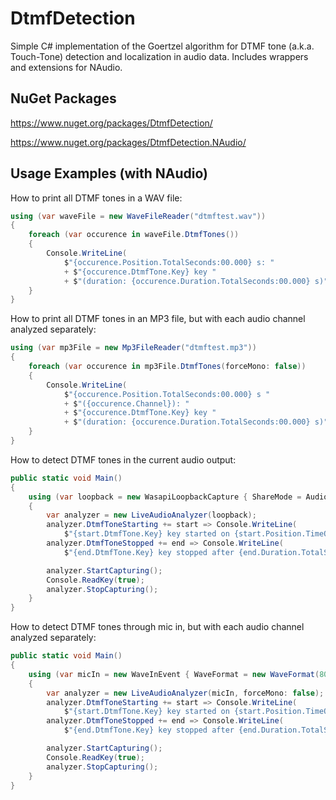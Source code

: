 DtmfDetection
=============

Simple C# implementation of the Goertzel algorithm for DTMF tone (a.k.a. Touch-Tone) detection and localization in audio data. Includes wrappers and extensions for NAudio.

NuGet Packages
--------------

https://www.nuget.org/packages/DtmfDetection/

https://www.nuget.org/packages/DtmfDetection.NAudio/

Usage Examples (with NAudio)
----------------------------

How to print all DTMF tones in a WAV file:

``` C#
using (var waveFile = new WaveFileReader("dtmftest.wav"))
{
    foreach (var occurence in waveFile.DtmfTones())
    {
        Console.WriteLine(
			$"{occurence.Position.TotalSeconds:00.000} s: "
            + $"{occurence.DtmfTone.Key} key "
			+ $"(duration: {occurence.Duration.TotalSeconds:00.000} s)");
    }
}
```

How to print all DTMF tones in an MP3 file, but with each audio channel analyzed separately:

``` C#
using (var mp3File = new Mp3FileReader("dtmftest.mp3"))
{
    foreach (var occurence in mp3File.DtmfTones(forceMono: false))
	{
        Console.WriteLine(
            $"{occurence.Position.TotalSeconds:00.000} s "
            + $"({occurence.Channel}): "
            + $"{occurence.DtmfTone.Key} key "
            + $"(duration: {occurence.Duration.TotalSeconds:00.000} s)");
	}
}
```

How to detect DTMF tones in the current audio output:

``` C#
public static void Main()
{
    using (var loopback = new WasapiLoopbackCapture { ShareMode = AudioClientShareMode.Shared })
    {
        var analyzer = new LiveAudioAnalyzer(loopback);
        analyzer.DtmfToneStarting += start => Console.WriteLine(
            $"{start.DtmfTone.Key} key started on {start.Position.TimeOfDay}");
        analyzer.DtmfToneStopped += end => Console.WriteLine(
            $"{end.DtmfTone.Key} key stopped after {end.Duration.TotalSeconds} s");

        analyzer.StartCapturing();
        Console.ReadKey(true);
        analyzer.StopCapturing();
    }
}
```

How to detect DTMF tones through mic in, but with each audio channel analyzed separately:

``` C#
public static void Main()
{
    using (var micIn = new WaveInEvent { WaveFormat = new WaveFormat(8000, 32, 1) })
    {
        var analyzer = new LiveAudioAnalyzer(micIn, forceMono: false);
        analyzer.DtmfToneStarting += start => Console.WriteLine(
            $"{start.DtmfTone.Key} key started on {start.Position.TimeOfDay} (channel {start.Channel})");
        analyzer.DtmfToneStopped += end => Console.WriteLine(
            $"{end.DtmfTone.Key} key stopped after {end.Duration.TotalSeconds} s (channel {end.Channel})");

        analyzer.StartCapturing();
        Console.ReadKey(true);
        analyzer.StopCapturing();
    }
}
```
